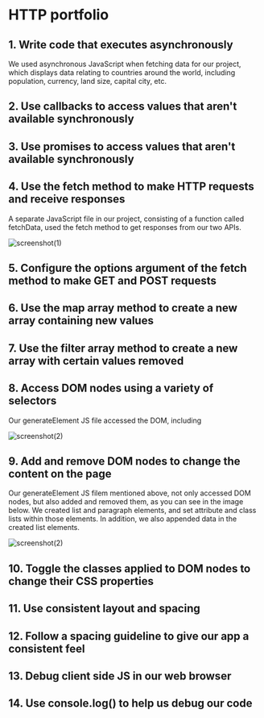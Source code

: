# HTTP portfolio

## 1. Write code that executes asynchronously

We used asynchronous JavaScript when fetching data for our project, which displays data relating to countries around the world, including population, currency, land size, capital city, etc. 


## 2. Use callbacks to access values that aren't available synchronously



## 3. Use promises to access values that aren't available synchronously



## 4. Use the fetch method to make HTTP requests and receive responses

A separate JavaScript file in our project, consisting of a function called fetchData, used the fetch method to get responses from our two APIs.

![screenshot(1)](https://user-images.githubusercontent.com/52511353/205120422-a4dd07c9-1a5e-4813-8197-a1cb2f6695c0.png)


## 5. Configure the options argument of the fetch method to make GET and POST requests



## 6. Use the map array method to create a new array containing new values



## 7. Use the filter array method to create a new array with certain values removed



## 8. Access DOM nodes using a variety of selectors

Our generateElement JS file accessed the DOM, including 

![screenshot(2)](https://user-images.githubusercontent.com/52511353/205121567-c727a6f3-ee54-472c-9722-bbc22d64165f.png)


## 9. Add and remove DOM nodes to change the content on the page

Our generateElement JS filem mentioned above, not only accessed DOM nodes, but also added and removed them, as you can see in the image below. We created list and paragraph elements, and set attribute and class lists within those elements. In addition, we also appended data in the created list elements.   

![screenshot(2)](https://user-images.githubusercontent.com/52511353/205121567-c727a6f3-ee54-472c-9722-bbc22d64165f.png)


## 10. Toggle the classes applied to DOM nodes to change their CSS properties



## 11. Use consistent layout and spacing



## 12. Follow a spacing guideline to give our app a consistent feel



## 13. Debug client side JS in our web browser



## 14. Use console.log() to help us debug our code






